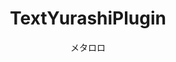 ---
title: TextYurashiPlugin
description: 揺らしアニメーションするテキスト用の映像エフェクトです
author: メタロロ
date:
keywords: [""]
category: [""]
---